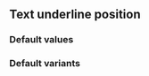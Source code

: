 ## Text underline position


<!-- <values.textUnderlinePosition> -->
### Default values

<!-- </values.textUnderlinePosition> -->

<!-- <variants.textUnderlinePosition> -->
### Default variants

<!-- </variants.textUnderlinePosition> -->
